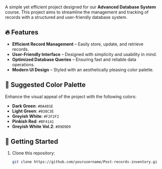 A simple yet efficient project designed for our **Advanced Database System** course. This project aims to streamline the management and tracking of records with a structured and user-friendly database system.

## 🔥 Features
- **Efficient Record Management** – Easily store, update, and retrieve records.
- **User-Friendly Interface** – Designed with simplicity and usability in mind.
- **Optimized Database Queries** – Ensuring fast and reliable data operations.
- **Modern UI Design** – Styled with an aesthetically pleasing color palette.

## 🎨 Suggested Color Palette
Enhance the visual appeal of the project with the following colors:
- **Dark Green**: `#0A401E`
- **Light Green**: `#038C3E`
- **Greyish White**: `#F2F2F2`
- **Pinkish Red**: `#BF4141`
- **Greyish White Vol.2**: `#D9D9D9`

## 🚀 Getting Started
1. Clone this repository:
   ```bash
   git clone https://github.com/yourusername/Post-records-inventory.git
